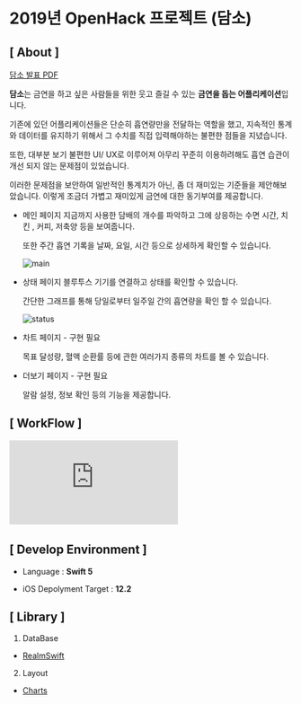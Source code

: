 # 2019년 OpenHack 프로젝트 (담소)
## [ About ]

[담소 발표 PDF](https://github.com/dr-24/iOS/blob/master/PublicData/presentation.pdf)

**담소**는 금연을 하고 싶은 사람들을 위한 웃고 즐길 수 있는 **금연을 돕는 어플리케이션**입니다. 

기존에 있던 어플리케이션들은 단순히 흡연량만을 전달하는 역할을 했고, 지속적인 통계와 데이터를 유지하기 위해서 그 수치를 직접 입력해야하는 불편한 점들을 지녔습니다. 

또한, 대부분 보기 불편한 UI/ UX로 이루어져 아무리 꾸준히 이용하려해도 흡연 습관이 개선 되지 않는 문제점이 있었습니다. 

이러한 문제점을 보안하여 일반적인 통계치가 아닌, 좀 더 재미있는 기준들을 제안해보았습니다. 이렇게 조금더 가볍고 재미있게 금연에 대한 동기부여를 제공합니다. 

- 메인 페이지
  지금까지 사용한 담배의 개수를 파악하고 그에 상응하는 수면 시간, 치킨 , 커피, 저축양 등을 보여줍니다.

  또한 주간 흡연 기록을 날짜, 요일, 시간 등으로 상세하게 확인할 수 있습니다.

  

  ![main](https://media.giphy.com/media/fXQba7AExDXIxAqKuZ/giphy.gif)

  

- 상태 페이지
  블루투스 기기를 연결하고 상태를 확인할 수 있습니다.

  간단한 그래프를 통해 당일로부터 일주일 간의 흡연량을 확인 할 수 있습니다.

  

  ![status](https://media.giphy.com/media/QBLowyfjd6Rki1PouQ/giphy.gif)

  

- 차트 페이지 - 구현 필요

  목표 달성량, 혈액 순환률 등에 관한 여러가지 종류의 차트를 볼 수 있습니다.

  

- 더보기 페이지 - 구현 필요

  알람 설정, 정보 확인 등의 기능을 제공합니다.

  

## [ WorkFlow ]

![workflow](https://github.com/dr-24/iOS/blob/master/PublicData/workFlow.pdf)



## [ Develop Environment ]

- Language :  **Swift 5**

- iOS Depolyment Target : **12.2**

  

## [ Library ]

1. DataBase

- [RealmSwift](https://github.com/realm/realm-cocoa)

2. Layout

- [Charts](https://github.com/danielgindi/Charts)

